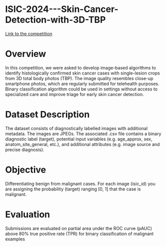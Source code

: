 # ISIC-2024---Skin-Cancer-Detection-with-3D-TBP
[Link to the competition ](https://www.kaggle.com/competitions/isic-2024-challenge)

# Overview

In this competition, we were asked to develop image-based algorithms to identify histologically confirmed skin cancer cases with single-lesion crops from 3D total body photos (TBP). The image quality resembles close-up smartphone photos, which are regularly submitted for telehealth purposes. Binary classification algorithm could be used in settings without access to specialized care and improve triage for early skin cancer detection.

# Dataset Description
The dataset consists of diagnostically labelled images with additional metadata. The images are JPEGs. The associated .csv file contains a binary diagnostic label (target), potential input variables (e.g. age_approx, sex, anatom_site_general, etc.), and additional attributes (e.g. image source and precise diagnosis).

# Objective 

Differentiating benign from malignant cases. For each image (isic_id) you are assigning the probability (target) ranging [0, 1] that the case is malignant.

# Evaluation

Submissions are evaluated on partial area under the ROC curve (pAUC) above 80% true positive rate (TPR) for binary classification of malignant examples
